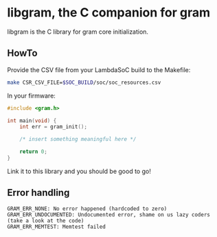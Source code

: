 # libgram, the C companion for gram

libgram is the C library for gram core initialization.

## HowTo

Provide the CSV file from your LambdaSoC build to the Makefile:

```bash
make CSR_CSV_FILE=$SOC_BUILD/soc/soc_resources.csv
```

In your firmware:

```C
#include <gram.h>

int main(void) {
	int err = gram_init();

	/* insert something meaningful here */

	return 0;
}
```

Link it to this library and you should be good to go!

## Error handling

```
GRAM_ERR_NONE: No error happened (hardcoded to zero)
GRAM_ERR_UNDOCUMENTED: Undocumented error, shame on us lazy coders (take a look at the code)
GRAM_ERR_MEMTEST: Memtest failed
```

